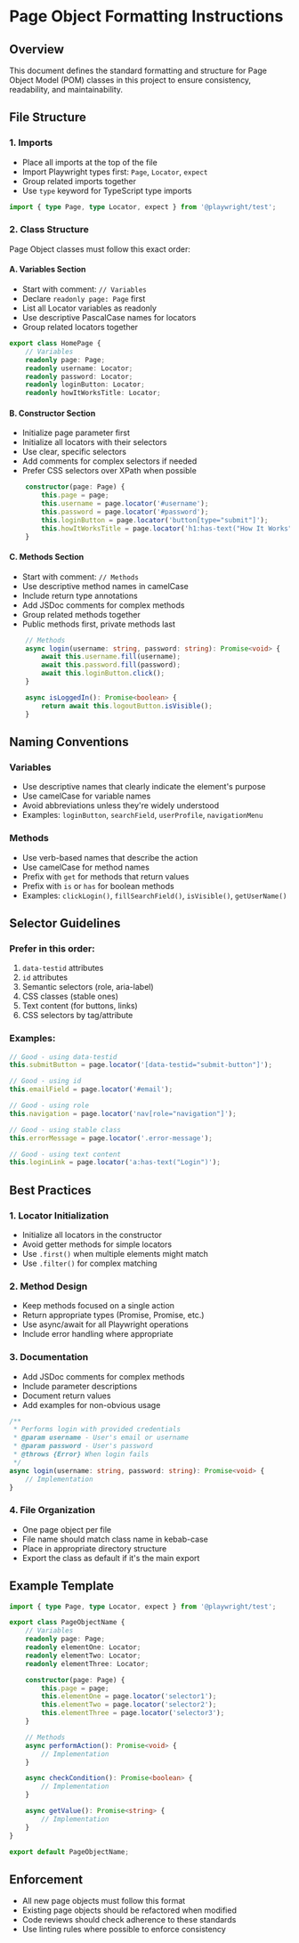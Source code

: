 # Page Object Formatting Instructions

## Overview
This document defines the standard formatting and structure for Page Object Model (POM) classes in this project to ensure consistency, readability, and maintainability.

## File Structure

### 1. Imports
- Place all imports at the top of the file
- Import Playwright types first: `Page`, `Locator`, `expect`
- Group related imports together
- Use `type` keyword for TypeScript type imports

```typescript
import { type Page, type Locator, expect } from '@playwright/test';
```

### 2. Class Structure
Page Object classes must follow this exact order:

#### A. Variables Section
- Start with comment: `// Variables`
- Declare `readonly page: Page` first
- List all Locator variables as readonly
- Use descriptive PascalCase names for locators
- Group related locators together

```typescript
export class HomePage {
    // Variables
    readonly page: Page;
    readonly username: Locator;
    readonly password: Locator;
    readonly loginButton: Locator;
    readonly howItWorksTitle: Locator;
```

#### B. Constructor Section
- Initialize page parameter first
- Initialize all locators with their selectors
- Use clear, specific selectors
- Add comments for complex selectors if needed
- Prefer CSS selectors over XPath when possible

```typescript
    constructor(page: Page) {
        this.page = page;
        this.username = page.locator('#username');
        this.password = page.locator('#password');
        this.loginButton = page.locator('button[type="submit"]');
        this.howItWorksTitle = page.locator('h1:has-text("How It Works")');
    }
```

#### C. Methods Section
- Start with comment: `// Methods`
- Use descriptive method names in camelCase
- Include return type annotations
- Add JSDoc comments for complex methods
- Group related methods together
- Public methods first, private methods last

```typescript
    // Methods
    async login(username: string, password: string): Promise<void> {
        await this.username.fill(username);
        await this.password.fill(password);
        await this.loginButton.click();
    }

    async isLoggedIn(): Promise<boolean> {
        return await this.logoutButton.isVisible();
    }
```

## Naming Conventions

### Variables
- Use descriptive names that clearly indicate the element's purpose
- Use camelCase for variable names
- Avoid abbreviations unless they're widely understood
- Examples: `loginButton`, `searchField`, `userProfile`, `navigationMenu`

### Methods
- Use verb-based names that describe the action
- Use camelCase for method names
- Prefix with `get` for methods that return values
- Prefix with `is` or `has` for boolean methods
- Examples: `clickLogin()`, `fillSearchField()`, `isVisible()`, `getUserName()`

## Selector Guidelines

### Prefer in this order:
1. `data-testid` attributes
2. `id` attributes  
3. Semantic selectors (role, aria-label)
4. CSS classes (stable ones)
5. Text content (for buttons, links)
6. CSS selectors by tag/attribute

### Examples:
```typescript
// Good - using data-testid
this.submitButton = page.locator('[data-testid="submit-button"]');

// Good - using id
this.emailField = page.locator('#email');

// Good - using role
this.navigation = page.locator('nav[role="navigation"]');

// Good - using stable class
this.errorMessage = page.locator('.error-message');

// Good - using text content
this.loginLink = page.locator('a:has-text("Login")');
```

## Best Practices

### 1. Locator Initialization
- Initialize all locators in the constructor
- Avoid getter methods for simple locators
- Use `.first()` when multiple elements might match
- Use `.filter()` for complex matching

### 2. Method Design
- Keep methods focused on a single action
- Return appropriate types (Promise<void>, Promise<boolean>, etc.)
- Use async/await for all Playwright operations
- Include error handling where appropriate

### 3. Documentation
- Add JSDoc comments for complex methods
- Include parameter descriptions
- Document return values
- Add examples for non-obvious usage

```typescript
/**
 * Performs login with provided credentials
 * @param username - User's email or username
 * @param password - User's password
 * @throws {Error} When login fails
 */
async login(username: string, password: string): Promise<void> {
    // Implementation
}
```

### 4. File Organization
- One page object per file
- File name should match class name in kebab-case
- Place in appropriate directory structure
- Export the class as default if it's the main export

## Example Template

```typescript
import { type Page, type Locator, expect } from '@playwright/test';

export class PageObjectName {
    // Variables
    readonly page: Page;
    readonly elementOne: Locator;
    readonly elementTwo: Locator;
    readonly elementThree: Locator;

    constructor(page: Page) {
        this.page = page;
        this.elementOne = page.locator('selector1');
        this.elementTwo = page.locator('selector2');
        this.elementThree = page.locator('selector3');
    }

    // Methods
    async performAction(): Promise<void> {
        // Implementation
    }

    async checkCondition(): Promise<boolean> {
        // Implementation
    }

    async getValue(): Promise<string> {
        // Implementation
    }
}

export default PageObjectName;
```

## Enforcement
- All new page objects must follow this format
- Existing page objects should be refactored when modified
- Code reviews should check adherence to these standards
- Use linting rules where possible to enforce consistency
